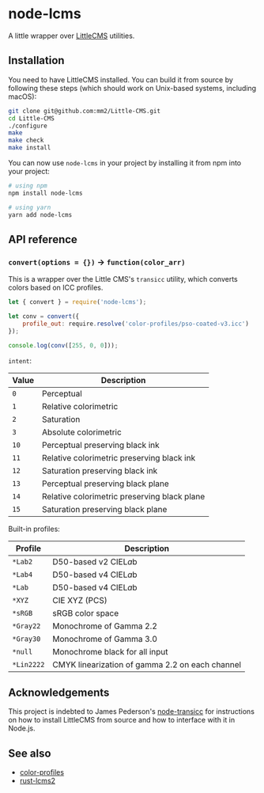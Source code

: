 # node-lcms

A little wrapper over [LittleCMS](https://github.com/mm2/Little-CMS) utilities.

## Installation

You need to have LittleCMS installed. You can build it from source by following these steps (which should work on Unix-based systems, including macOS):

```bash
git clone git@github.com:mm2/Little-CMS.git
cd Little-CMS
./configure
make
make check
make install
```

You can now use `node-lcms` in your project by installing it from npm into your project:

```bash
# using npm
npm install node-lcms

# using yarn
yarn add node-lcms
```

## API reference

### `convert(options = {})` → `function(color_arr)`

This is a wrapper over the Little CMS's `transicc` utility, which converts colors based on ICC profiles.

```js
let { convert } = require('node-lcms');

let conv = convert({
	profile_out: require.resolve('color-profiles/pso-coated-v3.icc')
});

console.log(conv([255, 0, 0]));
```

`intent`:

| Value | Description                                  |
| ----- | -------------------------------------------- |
| `0`   | Perceptual                                   |
| `1`   | Relative colorimetric                        |
| `2`   | Saturation                                   |
| `3`   | Absolute colorimetric                        |
| `10`  | Perceptual preserving black ink              |
| `11`  | Relative colorimetric preserving black ink   |
| `12`  | Saturation preserving black ink              |
| `13`  | Perceptual preserving black plane            |
| `14`  | Relative colorimetric preserving black plane |
| `15`  | Saturation preserving black plane            |

Built-in profiles:

| Profile    | Description                                     |
| ---------- | ----------------------------------------------- |
| `*Lab2`    | D50-based v2 CIEL*a*b                           |
| `*Lab4`    | D50-based v4 CIEL*a*b                           |
| `*Lab`     | D50-based v4 CIEL*a*b                           |
| `*XYZ`     | CIE XYZ (PCS)                                   |
| `*sRGB`    | sRGB color space                                |
| `*Gray22`  | Monochrome of Gamma 2.2                         |
| `*Gray30`  | Monochrome of Gamma 3.0                         |
| `*null`    | Monochrome black for all input                  |
| `*Lin2222` | CMYK linearization of gamma 2.2 on each channel |

## Acknowledgements

This project is indebted to James Pederson's [node-transicc](https://github.com/jpederson/node-transicc) for instructions on how to install LittleCMS from source and how to interface with it in Node.js.

## See also

-   [color-profiles](https://github.com/danburzo/color-profiles)
-   [rust-lcms2](https://github.com/kornelski/rust-lcms2)
